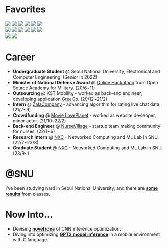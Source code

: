 <h1>Favorites</h1>

<p>
  <img src="https://img.shields.io/badge/Node.js-339933?style=flat-square&logo=Node.js&logoColor=white">
  <img src="https://img.shields.io/badge/JavaScript-F7DF1E?style=flat-square&logo=JavaScript&logoColor=white">
  <img src="https://img.shields.io/badge/C-A8B9CC?style=flat-square&logo=C&logoColor=white">
  <img src="https://img.shields.io/badge/Python-3776AB?style=flat-square&logo=Python&logoColor=white">
  <img src="https://img.shields.io/badge/C%2B%2B-00599C?style=flat-square&logo=C%2B%2B&logoColor=white">
  <img src="https://img.shields.io/badge/TypeScript-3178C6?style=flat-square&logo=TypeScript&logoColor=white">

  <br>

  <img src="https://img.shields.io/badge/Express-000000?style=flat-square&logo=Express&logoColor=white">
  <img src="https://img.shields.io/badge/HTML5-E34F26?style=flat-square&logo=HTML5&logoColor=white">
  <img src="https://img.shields.io/badge/CSS3-1572B6?style=flat-square&logo=CSS3&logoColor=white">
  <img src="https://img.shields.io/badge/MySQL-4479A1?style=flat-square&logo=MySQL&logoColor=white">
  <img src="https://img.shields.io/badge/MongoDB-47A248?style=flat-square&logo=MongoDB&logoColor=white">
  <img src="https://img.shields.io/badge/Amazon AWS-232F3E?style=flat-square&logo=Amazon AWS&logoColor=white">

  <br>

  <img src="https://img.shields.io/badge/Arduino-00979D?style=flat-square&logo=Arduino&logoColor=white">
  <img src="https://img.shields.io/badge/Raspberry Pi-A22846?style=flat-square&logo=Raspberry Pi&logoColor=white">
  
</p>

<h1>Career</h1>

<ul>
  <li><strong>Undergraduate Student</strong> @ Seoul National University, Electronical and Computer Engineering. (Senior in 2022)</li>
  <li><strong>Minister of National Defense Award</strong> @ <a href="https://osam.kr/hackathon/awards?m=v&wdnId=11">Online Hackathon</a> from Open Source Academy for Military. (20/6~11)
  </li>
  <li><strong>Outsourcing</strong> @ KST Mobility - worked as back-end engineer, developing application <a href="https://play.google.com/store/apps/details?id=com.greegoing.greego&hl=ko&gl=US">GreeGo</a>. (20/12~21/2)</li>
  <li><strong>Intern</strong> @ <a href="https://zalacompany.com/home">ZalaCompany</a> - advancing algorithm for rating live chat data. (21/7~9)</li>
  <li><strong>Crowdfunding</strong> @ <a href="https://tumblbug.com/loveplanet">Movie LovePlanet</a> - worked as website devleoper, minor actor. (21/10~22/2)</li>
  <li><strong>Back-end Engineer</strong> @ <a href="https://nursevillage.com">NurseVillage</a> - startup team making community for nurses. (22/1~6) </li>
  <li><strong>Research Intern</strong> @ <a href="https://nxc.snu.ac.kr/">NXC</a> - Networked Computing and ML Lab in SNU. (22/7~23/8) </li>
  <li><strong>Graduate Student</strong> @ <a href="https://nxc.snu.ac.kr/">NXC</a> - Networked Computing and ML Lab in SNU. (23/9~) </li>
</ul>

<h1>@SNU</h1>
<p>I've been studying hard in Seoul National University, and there are <a href="https://github.com/ckswjd99-at-snu"><strong>some results</strong></a> from classes.</p>

<h1>Now Into...</h1>

<ul>
  <li>Devising <a href="https://github.com/ckswjd99/LayerBufferCalc"><strong>novel idea</strong><a> of CNN inference optimization.</li>
  <li>Diving into optimizing <a href="https://github.com/ckswjd99/GPT2-in-C"><strong>GPT2 model inference</strong><a> in a mobile environment with C language.</li>
</ul>
